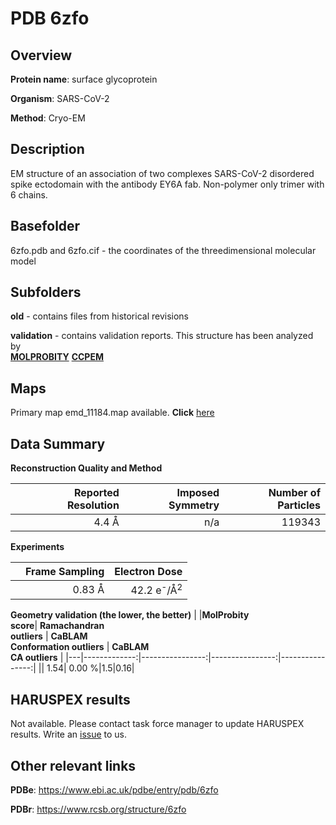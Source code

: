 # PDB 6zfo

## Overview

**Protein name**: surface glycoprotein

**Organism**: SARS-CoV-2

**Method**: Cryo-EM

## Description

EM structure of an association of two complexes SARS-CoV-2 disordered spike ectodomain with the antibody EY6A fab. Non-polymer only trimer with 6 chains. 

## Basefolder

6zfo.pdb and 6zfo.cif - the coordinates of the threedimensional molecular model

## Subfolders



**old** - contains files from historical revisions

**validation** - contains validation reports. This structure has been analyzed by <br>  [**MOLPROBITY**](https://github.com/thorn-lab/coronavirus_structural_task_force/tree/master/pdb/surface_glycoprotein/SARS-CoV-2/6zfo/validation/molprobity)   [**CCPEM**](https://github.com/thorn-lab/coronavirus_structural_task_force/tree/master/pdb/surface_glycoprotein/SARS-CoV-2/6zfo/validation/ccpem-validation) 



## Maps

Primary map emd_11184.map available. **Click** [here](http://ftp.wwpdb.org/pub/emdb/structures/EMD-11184/map/) 

## Data Summary
**Reconstruction Quality and Method**

|   | Reported Resolution | Imposed Symmetry | Number of Particles |
|---|-------------:|----------------:|--------------:|
|   |4.4 Å|n/a|119343|

**Experiments**

|   | Frame Sampling | Electron Dose |
|---|-------------:|----------------:|
|   |0.83 Å|42.2 e<sup>-</sup>/Å<sup>2</sup>|

**Geometry validation (the lower, the better)**
|   |**MolProbity<br>score**| **Ramachandran<br>outliers** | **CaBLAM<br>Conformation outliers** | **CaBLAM<br>CA outliers** |
|---|-------------:|----------------:|----------------:|----------------:|
||  1.54|  0.00 %|1.5|0.16|

## HARUSPEX results

Not available. Please contact task force manager to update HARUSPEX results. Write an [issue](https://github.com/thorn-lab/coronavirus_structural_task_force/issues) to us.

## Other relevant links 
**PDBe**:  https://www.ebi.ac.uk/pdbe/entry/pdb/6zfo
 
**PDBr**: https://www.rcsb.org/structure/6zfo 
